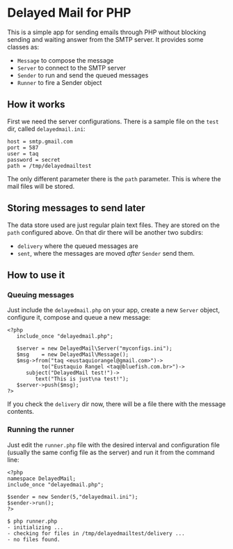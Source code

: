 # Delayed Mail for PHP

This is a simple app for sending emails through PHP without blocking sending and
waiting answer from the SMTP server. It provides some classes as:

- `Message` to compose the message
- `Server` to connect to the SMTP server
- `Sender` to run and send the queued messages
- `Runner` to fire a Sender object

## How it works

First we need the server configurations. There is a sample file on the `test`
dir, called `delayedmail.ini`:

```
host = smtp.gmail.com
port = 587
user = taq
password = secret
path = /tmp/delayedmailtest
```

The only different parameter there is the `path` parameter. This is where the
mail files will be stored.

## Storing messages to send later

The data store used are just regular plain text files. They are stored on the
`path` configured above. On that dir there will be another two subdirs:

- `delivery` where the queued messages are
- `sent`, where the messages are moved *after* `Sender` send them.

## How to use it

### Queuing messages

Just include the `delayedmail.php` on your app, create a new `Server` object,
configure it, compose and queue a new message:

```
<?php
   include_once "delayedmail.php";

   $server = new DelayedMail\Server("myconfigs.ini");
   $msg    = new DelayedMail\Message();
   $msg->from("taq <eustaquiorangel@gmail.com>")->
           to("Eustaquio Rangel <taq@bluefish.com.br>")->
      subject("DelayedMail test!")->
         text("This is just\na test!");
   $server->push($msg);
?>
```

If you check the `delivery` dir now, there will be a file there with the message
contents.

### Running the runner

Just edit the `runner.php` file with the desired interval and configuration file
(usually the same config file as the server) and run it from the command line:

```
<?php
namespace DelayedMail;
include_once "delayedmail.php";

$sender = new Sender(5,"delayedmail.ini");
$sender->run();
?>
```

```
$ php runner.php
- initializing ...
- checking for files in /tmp/delayedmailtest/delivery ...
- no files found.
```
